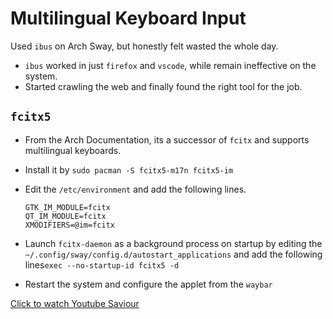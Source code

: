 # Multilingual Keyboard Input

Used `ibus` on Arch Sway, but honestly felt wasted the whole day.

- `ibus` worked in just `firefox` and `vscode`, while remain ineffective on the system.
- Started crawling the web and finally found the right tool for the job.

## `fcitx5`

- From the Arch Documentation, its a successor of `fcitx` and supports multilingual keyboards.
- Install it by `sudo pacman -S fcitx5-m17n fcitx5-im`
- Edit the `/etc/environment` and add the following lines.

    ```shell
    GTK_IM_MODULE=fcitx
    QT_IM_MODULE=fcitx
    XMODIFIERS=@im=fcitx
    ```

- Launch `fcitx-daemon` as a background process on startup by editing the `~/.config/sway/config.d/autostart_applications` and add the following lines`exec --no-startup-id fcitx5 -d`

- Restart the system and configure the applet from the `waybar`

[Click to watch Youtube Saviour](https://www.youtube.com/watch?v=GejGVDfuJQo)
